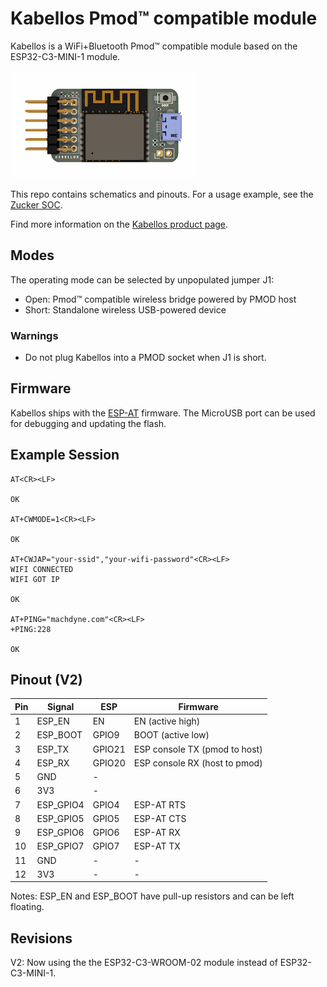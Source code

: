 # Kabellos Pmod&trade; compatible module

Kabellos is a WiFi+Bluetooth Pmod&trade; compatible module based on the ESP32-C3-MINI-1 module.

![Kabellos](https://github.com/machdyne/kabellos/blob/78f1afe503d9ae8d800e081e306f831948fb643d/kabellos.png)

This repo contains schematics and pinouts. For a usage example, see the [Zucker SOC](https://github.com/machdyne/zucker).

Find more information on the [Kabellos product page](https://machdyne.com/product/kabellos-wireless-pmod/).

## Modes

The operating mode can be selected by unpopulated jumper J1:

 * Open: Pmod&trade; compatible wireless bridge powered by PMOD host
 * Short: Standalone wireless USB-powered device

### Warnings

 * Do not plug Kabellos into a PMOD socket when J1 is short.

## Firmware

Kabellos ships with the [ESP-AT](https://docs.espressif.com/projects/esp-at/en/latest/esp32c3/Get_Started/What_is_ESP-AT.html) firmware. The MicroUSB port can be used for debugging and updating the flash.

## Example Session

```
AT<CR><LF>

OK

AT+CWMODE=1<CR><LF>

OK

AT+CWJAP="your-ssid","your-wifi-password"<CR><LF>
WIFI CONNECTED
WIFI GOT IP

OK

AT+PING="machdyne.com"<CR><LF>
+PING:228

OK
```

## Pinout (V2)

| Pin | Signal | ESP | Firmware |
| --- | ------ | --- | -------- |
| 1 | ESP\_EN | EN | EN (active high) |
| 2 | ESP\_BOOT | GPIO9 | BOOT (active low) |
| 3 | ESP\_TX | GPIO21 | ESP console TX (pmod to host) |
| 4 | ESP\_RX | GPIO20 | ESP console RX (host to pmod) |
| 5 | GND | - | |
| 6 | 3V3 | - | |
| 7 | ESP\_GPIO4  | GPIO4 | ESP-AT RTS |
| 8 | ESP\_GPIO5  | GPIO5 | ESP-AT CTS |
| 9 | ESP\_GPIO6 | GPIO6 | ESP-AT RX |
| 10 | ESP\_GPIO7 | GPIO7 | ESP-AT TX |
| 11 | GND | - | - |
| 12 | 3V3 | - | - |

Notes: ESP\_EN and ESP\_BOOT have pull-up resistors and can be left floating.

## Revisions

V2: Now using the the ESP32-C3-WROOM-02 module instead of ESP32-C3-MINI-1.
